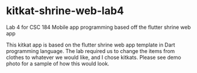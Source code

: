 # kitkat-shrine-web-lab4
Lab 4 for CSC 184 Mobile app programming based off the flutter shrine web app

This kitkat app is based on the flutter shrine web app template in Dart programming language. The lab required us to change the items from clothes to whatever we would like, and I chose kitkats. Please see demo photo for a sample of how this would look.
